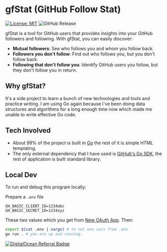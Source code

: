 # gfStat (GitHub Follow Stat)

[![License: MIT](https://img.shields.io/badge/License-MIT-yellow.svg)](https://opensource.org/licenses/MIT)
![GitHub Release](https://img.shields.io/github/release/JammUtkarsh/gfstat.svg?style=flat)

gfStat is a tool for GitHub users that provides insights into your GitHub followers and following. With gfStat, you can easily discover:

- **Mutual followers**: See who follows you and whom you follow back.
- **Followers you don't follow**: Find out who follows you, but you don't follow back.
- **Following that don't follow you**: Identify GitHub users you follow, but they don't follow you in return.

## Why gfStat?

It's a side project to learn a bunch of new technologies and tools and practice writing. I am using Go again because I've been doing data structures and algorithms for a long enough time now which made me unable to write effective Go code.

## Tech Involved

- About 99% of the project is built in [Go](https://go.dev/) the rest of it is simple HTML templating.
- The only external dependency that I have used is [GitHub's Go SDK](https://pkg.go.dev/github.com/google/go-github/v56#section-readme), the rest of application is built standard library.


## Local Dev

To run and debug this program locally:

Prepare a `.env` file

```env
GH_BASIC_CLIENT_ID=1234abc
GH_BASIC_SECRET_ID=1234xyz
```

These two values which you get from [New OAuth App](https://github.com/settings/developers). Then:

```bash
export $(cat .env | xargs) # to set env vars from .env
go run . # you are up and running.
```

[![DigitalOcean Referral Badge](https://web-platforms.sfo2.cdn.digitaloceanspaces.com/WWW/Badge%201.svg)](https://www.digitalocean.com/?refcode=93388f4a1ca0&utm_campaign=Referral_Invite&utm_medium=Referral_Program&utm_source=badge)
